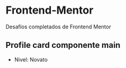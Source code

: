 # Frontend-Mentor
Desafíos completados de Frontend Mentor

## Profile card componente main
 - Nivel: Novato
 
